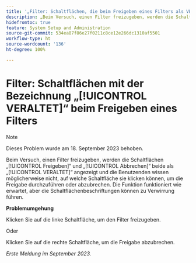 ```yaml
---
title: '„Filter: Schaltflächen, die beim Freigeben eines Filters als VERALTET gekennzeichnet sind“'
description: „Beim Versuch, einen Filter freizugeben, werden die Schaltflächen „Freigeben“ und „Abbrechen“ beide als VERALTET angezeigt. Die Benutzenden wissen möglicherweise nicht, auf welche Schaltfläche sie klicken können, um die Freigabe durchzuführen oder abzubrechen. Die Funktion funktioniert wie erwartet, aber die Schaltflächenbeschriftungen können zu Verwirrung führen.“
hidefromtoc: true
feature: System Setup and Administration
source-git-commit: 534ea87f86e27f0211c8ce12e266dc1310af5501
workflow-type: ht
source-wordcount: '136'
ht-degree: 100%

---
```



# Filter: Schaltflächen mit der Bezeichnung „[!UICONTROL VERALTET]“ beim Freigeben eines Filters

>[!NOTE]
>
>Dieses Problem wurde am 18. September 2023 behoben.

Beim Versuch, einen Filter freizugeben, werden die Schaltflächen „[!UICONTROL Freigeben]“ und „[!UICONTROL Abbrechen]“ beide als „[!UICONTROL VERALTET]“ angezeigt und die Benutzenden wissen möglicherweise nicht, auf welche Schaltfläche sie klicken können, um die Freigabe durchzuführen oder abzubrechen. Die Funktion funktioniert wie erwartet, aber die Schaltflächenbeschriftungen können zu Verwirrung führen.

**Problemumgehung**

Klicken Sie auf die linke Schaltfläche, um den Filter freizugeben.

Oder

Klicken Sie auf die rechte Schaltfläche, um die Freigabe abzubrechen.

_Erste Meldung im September 2023._
